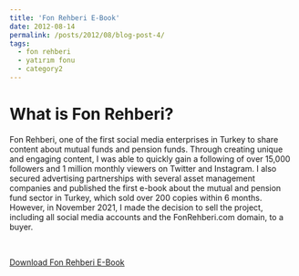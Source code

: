 ```yaml
---
title: 'Fon Rehberi E-Book'
date: 2012-08-14
permalink: /posts/2012/08/blog-post-4/
tags:
  - fon rehberi
  - yatırım fonu
  - category2
---
```




What is Fon Rehberi?
======

Fon Rehberi, one of the first social media enterprises in Turkey to share content about mutual funds and pension funds. Through creating unique and engaging content, I was able to quickly gain a following of over 15,000 followers and 1 million monthly viewers on Twitter and Instagram. I also secured advertising partnerships with several asset management companies and published the first e-book about the mutual and pension fund sector in Turkey, which sold over 200 copies within 6 months. However, in November 2021, I made the decision to sell the project, including all social media accounts and the FonRehberi.com domain, to a buyer.

<br>

<a href="https://github.com/alihanucar/alihanucar.github.io/tree/master/files/ebook.pdf" download>Download Fon Rehberi E-Book</a>



<br>